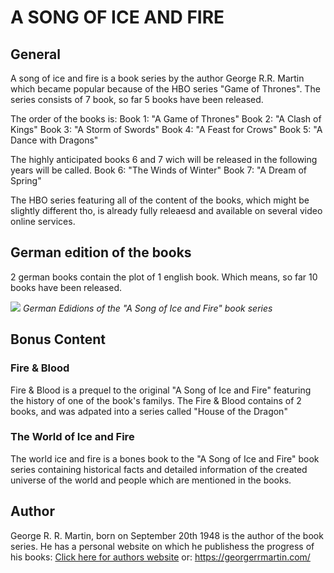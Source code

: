 # A SONG OF ICE AND FIRE #
## General ##
A song of ice and fire is a book series by the author George R.R. Martin which became popular because of the HBO series "Game of Thrones". The series consists of 7 book, so far 5 books have been released.

The order of the books is: 
Book 1: "A Game of Thrones"
Book 2: "A Clash of Kings"
Book 3: "A Storm of Swords"
Book 4: "A Feast for Crows"
Book 5: "A Dance with Dragons"

The highly anticipated books 6 and 7 wich will be released in the following years will be called. 
Book 6: "The Winds of Winter" 
Book 7: "A Dream of Spring"


The HBO series featuring all of the content of the books, which might be slightly different tho, is already fully releaesd and available on several video online services.

## German edition of the books ##
2 german books contain the plot of 1 english book. Which means, so far 10 books have been released.

![](https://m.media-amazon.com/images/I/9113GOyB1tL.jpg)
*German Edidions of the "A Song of Ice and Fire" book series*


## Bonus Content ##
### Fire & Blood ###
Fire & Blood is a prequel to the original "A Song of Ice and Fire" featuring the history of one of the book's familys. The Fire & Blood contains of 2 books, and was adpated into a series called "House of the Dragon"

### The World of Ice and Fire ###
The world ice and fire is a bones book to the "A Song of Ice and Fire" book series containing historical facts and detailed information of the created universe of the world and people which are mentioned in the books.

## Author ##
George R. R. Martin, born on September 20th 1948 is the author of the book series. He has a personal website on which he publishess the progress of his books: 
[Click here for authors website](https://georgerrmartin.com) 
or: <https://georgerrmartin.com/>
